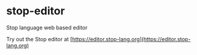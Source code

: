 # stop-editor
Stop language web based editor

Try out the Stop editor at [https://editor.stop-lang.org](https://editor.stop-lang.org)
